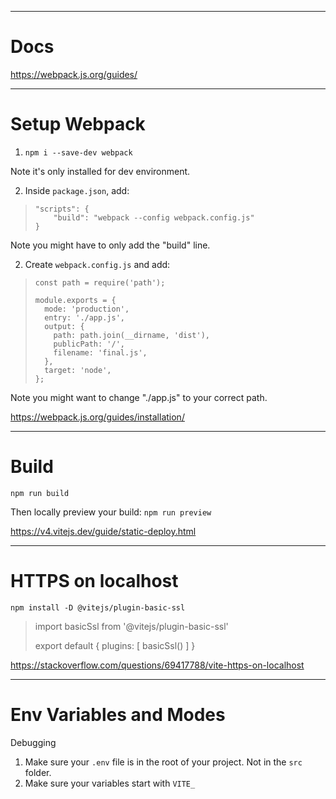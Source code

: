 
-------------------------------------------------------

# Docs

https://webpack.js.org/guides/

-------------------------------------------------------

# Setup Webpack

1. `npm i --save-dev webpack`

Note it's only installed for dev environment.

2. Inside `package.json`, add:

>     "scripts": {
>         "build": "webpack --config webpack.config.js"
>     }

Note you might have to only add the "build" line.

2. Create `webpack.config.js` and add:

>     const path = require('path');
>     
>     module.exports = {
>       mode: 'production',
>       entry: './app.js',
>       output: {
>         path: path.join(__dirname, 'dist'),
>         publicPath: '/',
>         filename: 'final.js',
>       },
>       target: 'node',
>     };

Note you might want to change "./app.js" to your correct path.

https://webpack.js.org/guides/installation/

-------------------------------------------------------

# Build

`npm run build`

Then locally preview your build:
`npm run preview`

https://v4.vitejs.dev/guide/static-deploy.html

-------------------------------------------------------

# HTTPS on localhost

`npm install -D @vitejs/plugin-basic-ssl`

> import basicSsl from '@vitejs/plugin-basic-ssl'
> 
> export default {
>   plugins: [
>     basicSsl()
>   ]
> }

https://stackoverflow.com/questions/69417788/vite-https-on-localhost

-------------------------------------------------------

# Env Variables and Modes

Debugging
 1. Make sure your `.env` file is in the root of your project. Not in the `src` folder.
 2. Make sure your variables start with `VITE_`
